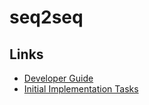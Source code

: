 # seq2seq

## Links

- [Developer Guide](https://github.com/dennybritz/seq2seq/wiki/Developer-Guide)
- [Initial Implementation Tasks](https://github.com/dennybritz/seq2seq/projects)